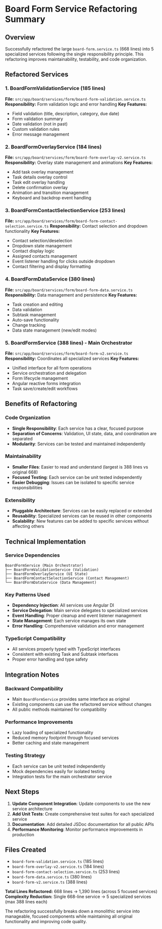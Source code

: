 # Board Form Service Refactoring Summary

## Overview
Successfully refactored the large `board-form.service.ts` (668 lines) into 5 specialized services following the single responsibility principle. This refactoring improves maintainability, testability, and code organization.

## Refactored Services

### 1. BoardFormValidationService (185 lines)
**File:** `src/app/board/services/form/board-form-validation.service.ts`
**Responsibility:** Form validation logic and error handling
**Key Features:**
- Field validation (title, description, category, due date)
- Form validation summary
- Date validation (not in past)
- Custom validation rules
- Error message management

### 2. BoardFormOverlayService (184 lines) 
**File:** `src/app/board/services/form/board-form-overlay-v2.service.ts`
**Responsibility:** Overlay state management and animations
**Key Features:**
- Add task overlay management
- Task details overlay control
- Task edit overlay handling
- Delete confirmation overlay
- Animation and transition management
- Keyboard and backdrop event handling

### 3. BoardFormContactSelectionService (253 lines)
**File:** `src/app/board/services/form/board-form-contact-selection.service.ts`
**Responsibility:** Contact selection and dropdown functionality
**Key Features:**
- Contact selection/deselection
- Dropdown state management
- Contact display logic
- Assigned contacts management
- Event listener handling for clicks outside dropdown
- Contact filtering and display formatting

### 4. BoardFormDataService (380 lines)
**File:** `src/app/board/services/form/board-form-data.service.ts`
**Responsibility:** Data management and persistence
**Key Features:**
- Task creation and editing
- Data validation
- Subtask management
- Auto-save functionality
- Change tracking
- Data state management (new/edit modes)

### 5. BoardFormService (388 lines) - Main Orchestrator
**File:** `src/app/board/services/form/board-form-v2.service.ts`
**Responsibility:** Coordinates all specialized services
**Key Features:**
- Unified interface for all form operations
- Service orchestration and delegation
- Form lifecycle management
- Angular reactive forms integration
- Task save/create/edit workflows

## Benefits of Refactoring

### Code Organization
- **Single Responsibility**: Each service has a clear, focused purpose
- **Separation of Concerns**: Validation, UI state, data, and coordination are separated
- **Modularity**: Services can be tested and maintained independently

### Maintainability
- **Smaller Files**: Easier to read and understand (largest is 388 lines vs original 668)
- **Focused Testing**: Each service can be unit tested independently
- **Easier Debugging**: Issues can be isolated to specific service responsibilities

### Extensibility
- **Pluggable Architecture**: Services can be easily replaced or extended
- **Reusability**: Specialized services can be reused in other components
- **Scalability**: New features can be added to specific services without affecting others

## Technical Implementation

### Service Dependencies
```
BoardFormService (Main Orchestrator)
├── BoardFormValidationService (Validation)
├── BoardFormOverlayService (UI State)
├── BoardFormContactSelectionService (Contact Management)
└── BoardFormDataService (Data Management)
```

### Key Patterns Used
- **Dependency Injection**: All services use Angular DI
- **Service Delegation**: Main service delegates to specialized services
- **Event Handling**: Proper cleanup and event listener management
- **State Management**: Each service manages its own state
- **Error Handling**: Comprehensive validation and error management

### TypeScript Compatibility
- All services properly typed with TypeScript interfaces
- Consistent with existing Task and Subtask interfaces
- Proper error handling and type safety

## Integration Notes

### Backward Compatibility
- Main `BoardFormService` provides same interface as original
- Existing components can use the refactored service without changes
- All public methods maintained for compatibility

### Performance Improvements
- Lazy loading of specialized functionality
- Reduced memory footprint through focused services
- Better caching and state management

### Testing Strategy
- Each service can be unit tested independently
- Mock dependencies easily for isolated testing
- Integration tests for the main orchestrator service

## Next Steps

1. **Update Component Integration**: Update components to use the new service architecture
2. **Add Unit Tests**: Create comprehensive test suites for each specialized service
3. **Documentation**: Add detailed JSDoc documentation for all public APIs
4. **Performance Monitoring**: Monitor performance improvements in production

## Files Created
- `board-form-validation.service.ts` (185 lines)
- `board-form-overlay-v2.service.ts` (184 lines)
- `board-form-contact-selection.service.ts` (253 lines)
- `board-form-data.service.ts` (380 lines)
- `board-form-v2.service.ts` (388 lines)

**Total Lines Refactored:** 668 lines → 1,390 lines (across 5 focused services)
**Complexity Reduction:** Single 668-line service → 5 specialized services (max 388 lines each)

The refactoring successfully breaks down a monolithic service into manageable, focused components while maintaining all original functionality and improving code quality.

